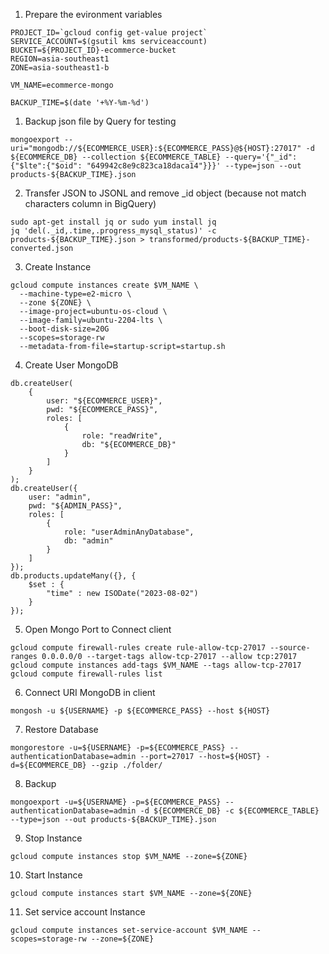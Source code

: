 1. Prepare the evironment variables
```
PROJECT_ID=`gcloud config get-value project`
SERVICE_ACCOUNT=$(gsutil kms serviceaccount)
BUCKET=${PROJECT_ID}-ecommerce-bucket
REGION=asia-southeast1
ZONE=asia-southeast1-b

VM_NAME=ecommerce-mongo

BACKUP_TIME=$(date '+%Y-%m-%d')
```

1. Backup json file by Query for testing
```
mongoexport --uri="mongodb://${ECOMMERCE_USER}:${ECOMMERCE_PASS}@${HOST}:27017" -d ${ECOMMERCE_DB} --collection ${ECOMMERCE_TABLE} --query='{"_id": {"$lte":{"$oid": "649942c8e9c823ca18daca14"}}}' --type=json --out products-${BACKUP_TIME}.json
```

2. Transfer JSON to JSONL and remove _id object (because not match characters column in BigQuery)
```
sudo apt-get install jq or sudo yum install jq
jq 'del(._id,.time,.progress_mysql_status)' -c products-${BACKUP_TIME}.json > transformed/products-${BACKUP_TIME}-converted.json
```

3. Create Instance
```
gcloud compute instances create $VM_NAME \
  --machine-type=e2-micro \
  --zone ${ZONE} \
  --image-project=ubuntu-os-cloud \
  --image-family=ubuntu-2204-lts \
  --boot-disk-size=20G
  --scopes=storage-rw
  --metadata-from-file=startup-script=startup.sh
```

4. Create User MongoDB
```
db.createUser(
    {
        user: "${ECOMMERCE_USER}",
        pwd: "${ECOMMERCE_PASS}",
        roles: [
            {
                role: "readWrite",
                db: "${ECOMMERCE_DB}"
            }
        ]
    }
);
db.createUser({
    user: "admin",
    pwd: "${ADMIN_PASS}",
    roles: [ 
        { 
            role: "userAdminAnyDatabase", 
            db: "admin" 
        } 
    ]
});
db.products.updateMany({}, {
    $set : {
        "time" : new ISODate("2023-08-02")
    }
});
```

5. Open Mongo Port to Connect client
```
gcloud compute firewall-rules create rule-allow-tcp-27017 --source-ranges 0.0.0.0/0 --target-tags allow-tcp-27017 --allow tcp:27017
gcloud compute instances add-tags $VM_NAME --tags allow-tcp-27017
gcloud compute firewall-rules list
```

6. Connect URI MongoDB in client
```
mongosh -u ${USERNAME} -p ${ECOMMERCE_PASS} --host ${HOST}
```

7. Restore Database
```
mongorestore -u=${USERNAME} -p=${ECOMMERCE_PASS} --authenticationDatabase=admin --port=27017 --host=${HOST} -d=${ECOMMERCE_DB} --gzip ./folder/
```

8. Backup
```
mongoexport -u=${USERNAME} -p=${ECOMMERCE_PASS} --authenticationDatabase=admin -d ${ECOMMERCE_DB} -c ${ECOMMERCE_TABLE} --type=json --out products-${BACKUP_TIME}.json
```

9. Stop Instance
```
gcloud compute instances stop $VM_NAME --zone=${ZONE}
```

10. Start Instance
```
gcloud compute instances start $VM_NAME --zone=${ZONE}
```

11. Set service account Instance
```
gcloud compute instances set-service-account $VM_NAME --scopes=storage-rw --zone=${ZONE}
```
